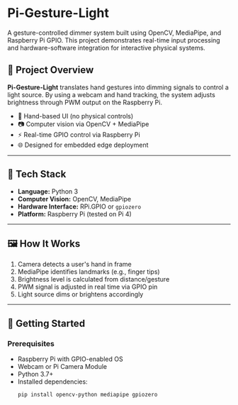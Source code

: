 # Pi-Gesture-Light

A gesture-controlled dimmer system built using OpenCV, MediaPipe, and Raspberry Pi GPIO. This project demonstrates real-time input processing and hardware-software integration for interactive physical systems.

## 🎯 Project Overview

**Pi-Gesture-Light** translates hand gestures into dimming signals to control a light source. By using a webcam and hand tracking, the system adjusts brightness through PWM output on the Raspberry Pi.

- 👋 Hand-based UI (no physical controls)
- 📷 Computer vision via OpenCV + MediaPipe
- ⚡ Real-time GPIO control via Raspberry Pi
- 🌐 Designed for embedded edge deployment

---

## 🧰 Tech Stack

- **Language:** Python 3
- **Computer Vision:** OpenCV, MediaPipe
- **Hardware Interface:** RPi.GPIO or `gpiozero`
- **Platform:** Raspberry Pi (tested on Pi 4)

---

## 🖼 How It Works

1. Camera detects a user's hand in frame
2. MediaPipe identifies landmarks (e.g., finger tips)
3. Brightness level is calculated from distance/gesture
4. PWM signal is adjusted in real time via GPIO pin
5. Light source dims or brightens accordingly

---

## 🚀 Getting Started

### Prerequisites
- Raspberry Pi with GPIO-enabled OS
- Webcam or Pi Camera Module
- Python 3.7+
- Installed dependencies:  
  ```bash
  pip install opencv-python mediapipe gpiozero
